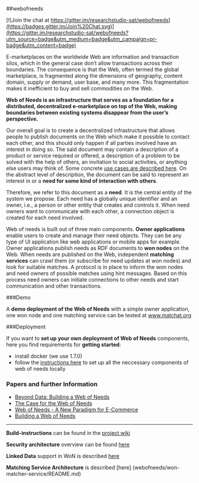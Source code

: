##webofneeds

[![Join the chat at https://gitter.im/researchstudio-sat/webofneeds](https://badges.gitter.im/Join%20Chat.svg)](https://gitter.im/researchstudio-sat/webofneeds?utm_source=badge&utm_medium=badge&utm_campaign=pr-badge&utm_content=badge)

E-marketplaces on the worldwide Web are information and transaction silos, which in the general case don’t allow transactions across their boundaries. The consequence is that the Web, often termed the global marketplace, is fragmented along the dimensions of geography, content domain, supply or demand, user base, and many more. This fragmentation makes it inefficient to buy and sell commodities on the Web. 

**Web of Needs is an infrastructure that serves as a foundation for a distributed, decentralized e-marketplace on top of the Web, making boundaries between existing systems disappear from the user’s perspective.**

Our overall goal is to create a decentralized infrastructure that allows people to publish documents on the Web which make it possible to contact each other, and this should only happen if all parties involved have an interest in doing so. The said document may contain a description of a product or service required or offered, a description of a problem to be solved with the help of others, an invitation to social activities, or anything else users may think of. Some concrete [use cases are described here](webofneeds/documentation/use-cases-users.md). On the abstract level of description, the document can be said to represent an interest in or a **need for some kind of interaction with others**. 

Therefore, we refer to this document as a **need**. It is the central entity of the system we propose. Each need has a globally unique identifier and an owner, i.e., a person or other entity that creates and controls it. When need owners want to communicate with each other, a connection object is created for each need involved. 

Web of needs is built out of three main components. **Owner applications** enable users to create and manage their need objects. They can be any type of UI application like web applications or mobile apps for example. Owner applications publish needs as RDF documents to **won nodes** on the Web. When needs are published on the Web, independent **matching services** can crawl them (or subscribe for need updates at won nodes) and look for suitable matches. A protocol is in place to inform the won nodes and need owners of possible matches using hint messages. Based on this process need owners can initiate connections to other needs and start communication and other transactions.

###Demo

A **demo deployment of the Web of Needs** with a simple owner application, one won node and one matching service can be tested at www.matchat.org

###Deployment

If you want to **set up your own deployment of Web of Needs** components, here you find requirements for **getting started**:
- install docker (we use 1.7.0)
- follow the [instructions here](webofneeds/won-docker/README.md) to set up all the neccessary components of web of needs locally

### Papers and further Information

* [Beyond Data: Building a Web of Needs](http://events.linkeddata.org/ldow2013/papers/ldow2013-paper-13.pdf)
* [The Case for the Web of Needs](http://sat.researchstudio.at/sites/sat.researchstudio.at/files/won_cbi-2014_the_case_for_the_web_of_needs.pdf)
* [Web of Needs - A New Paradigm for E-Commerce](http://sat.researchstudio.at/sites/sat.researchstudio.at/files/won-cbi-2013.pdf)
* [Building a Web of Needs](http://sat.researchstudio.at/sites/sat.researchstudio.at/files/kleedorfer_iswc_2011.pdf)

---

**Build-instructions** can be found in the [project wiki](https://github.com/researchstudio-sat/webofneeds/wiki)

**Security architecture** overview can be found [here](webofneeds/won-core/README.md)

**Linked Data** support in WoN is described [here](webofneeds/won-node-webapp/README.md)

**Matching Service Architecture** is described [here] (webofneeds/won-matcher-service/README.md)


